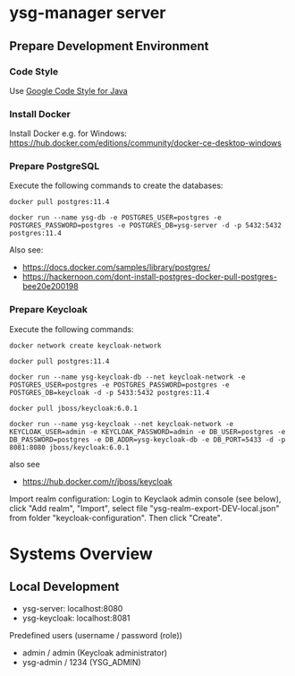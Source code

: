 # ysg-manager server

## Prepare Development Environment

### Code Style

Use [Google Code Style for Java](https://github.com/google/styleguide/blob/gh-pages/eclipse-java-google-style.xml)

### Install Docker
Install Docker e.g. for Windows: https://hub.docker.com/editions/community/docker-ce-desktop-windows

### Prepare PostgreSQL
Execute the following commands to create the databases:

`docker pull postgres:11.4`

`docker run --name ysg-db -e POSTGRES_USER=postgres -e POSTGRES_PASSWORD=postgres -e POSTGRES_DB=ysg-server -d -p 5432:5432 postgres:11.4`

Also see: 
* https://docs.docker.com/samples/library/postgres/
* https://hackernoon.com/dont-install-postgres-docker-pull-postgres-bee20e200198

### Prepare Keycloak
Execute the following commands:

`docker network create keycloak-network`

`docker pull postgres:11.4`

`docker run --name ysg-keycloak-db --net keycloak-network -e POSTGRES_USER=postgres -e POSTGRES_PASSWORD=postgres -e POSTGRES_DB=keycloak -d -p 5433:5432 postgres:11.4`

`docker pull jboss/keycloak:6.0.1`

`docker run --name ysg-keycloak --net keycloak-network -e KEYCLOAK_USER=admin -e KEYCLOAK_PASSWORD=admin -e DB_USER=postgres -e DB_PASSWORD=postgres -e DB_ADDR=ysg-keycloak-db -e DB_PORT=5433 -d -p 8081:8080 jboss/keycloak:6.0.1`

also see
* https://hub.docker.com/r/jboss/keycloak

Import realm configuration: Login to Keyclaok admin console (see below), click "Add realm", "Import", select file "ysg-realm-export-DEV-local.json" from folder "keycloak-configuration". Then click "Create".

# Systems Overview

## Local Development
* ysg-server: localhost:8080
* ysg-keycloak: localhost:8081

Predefined users (username / password (role))
* admin / admin (Keycloak administrator)
* ysg-admin / 1234 (YSG_ADMIN)